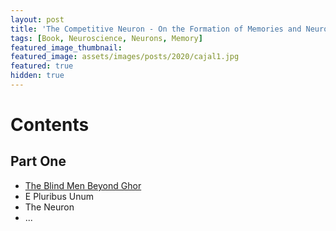 ```yaml
---
layout: post
title: 'The Competitive Neuron - On the Formation of Memories and Neuronal Specialization'
tags: [Book, Neuroscience, Neurons, Memory]
featured_image_thumbnail: 
featured_image: assets/images/posts/2020/cajal1.jpg
featured: true
hidden: true
---
```


# Contents
## Part One 
* [The Blind Men Beyond Ghor](https://lums.blog/the-blind-men-beyond-ghor)
* E Pluribus Unum
* The Neuron 
* ...